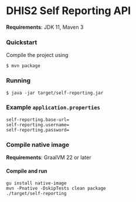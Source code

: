 
# DHIS2 Self Reporting API

**Requirements**: JDK 11, Maven 3

### Quickstart

Compile the project using

```shell
$ mvn package
```

### Running

```shell
$ java -jar target/self-reporting.jar
```

### Example `application.properties`

```
self-reporting.base-url=
self-reporting.username=
self-reporting.password=
```

### Compile native image

**Requirements**: GraalVM 22 or later

#### Compile and run

```
gu install native-image
mvn -Pnative -DskipTests clean package
./target/self-reporting
```
